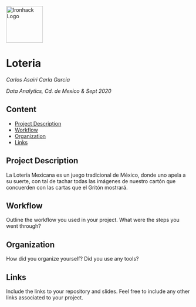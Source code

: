 <img src="https://bit.ly/2VnXWr2" alt="Ironhack Logo" width="100"/>

# Loteria
*Carlos Asairi*
*Carla Garcia*

*Data Analytics, Cd. de Mexico & Sept 2020*

## Content
- [Project Description](#project-description)
- [Workflow](#workflow)
- [Organization](#organization)
- [Links](#links)

<a name="project-description"></a>

## Project Description
La Lotería Mexicana es un juego tradicional de México, donde uno apela a su suerte, con tal de tachar todas las imágenes de nuestro cartón que concuerden con las cartas que el Gritón mostrará.
<a name="workflow"></a>

## Workflow
Outline the workflow you used in your project. What were the steps you went through?

<a name="organization"></a>

## Organization
How did you organize yourself? Did you use any tools?

<a name="links"></a>

## Links
Include the links to your repository and slides. Feel free to include any other links associated to your project. 
